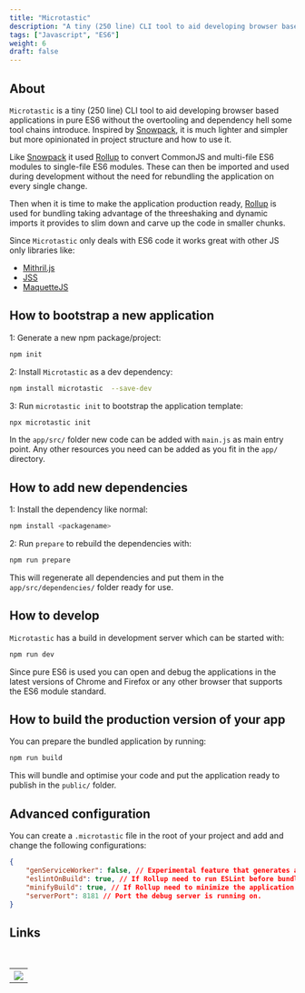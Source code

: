 ```yaml
---
title: "Microtastic"
description: "A tiny (250 line) CLI tool to aid developing browser based applications in pure ES6."
tags: ["Javascript", "ES6"]
weight: 6
draft: false
---
```


## About

```Microtastic``` is a tiny (250 line) CLI tool to aid developing browser based applications in pure ES6 without the overtooling and dependency hell some tool chains introduce. Inspired by [Snowpack](https://www.snowpack.dev/), it is much lighter and simpler but more opinionated in project structure and how to use it.

Like [Snowpack](https://www.snowpack.dev/) it used [Rollup](https://rollupjs.org/) to convert CommonJS and multi-file ES6 modules to single-file ES6 modules. These can then be imported and used during development without the need for rebundling the application on every single change.

Then when it is time to make the application production ready, [Rollup](https://rollupjs.org/) is used for bundling taking advantage of the threeshaking and dynamic imports it provides to slim down and carve up the code in smaller chunks.

Since ```Microtastic``` only deals with ES6 code it works great with other JS only libraries like:

- [Mithril.js](https://mithril.js.org/)
- [JSS](https://cssinjs.org/?v=v10.1.1)
- [MaquetteJS](https://maquettejs.org/)

## How to bootstrap a new application

1: Generate a new npm package/project:

```bash
npm init
```

2: Install ```Microtastic``` as a dev dependency:

```bash
npm install microtastic  --save-dev
```

3: Run ```microtastic init``` to bootstrap the application template:

```bash
npx microtastic init
```

In the ```app/src/``` folder new code can be added with ```main.js``` as main entry point. Any other resources you need can be added as you fit in the ```app/``` directory.

## How to add new dependencies

1: Install the dependency like normal:

```bash
npm install <packagename>
```

2: Run ```prepare``` to rebuild the dependencies with:

```bash
npm run prepare
```

This will regenerate all dependencies and put them in the ```app/src/dependencies/``` folder ready for use.

## How to develop

```Microtastic``` has a build in development server which can be started with:

```bash
npm run dev
```

Since pure ES6 is used you can open and debug the applications in the latest versions of Chrome and Firefox or any other browser that supports the ES6 module standard.

## How to build the production version of your app

You can prepare the bundled application by running:

```bash
npm run build
```

This will bundle and optimise your code and put the application ready to publish in the ```public/``` folder.

## Advanced configuration

You can create a  ```.microtastic``` file in the root of your project and add and change the following configurations:

```json
{
    "genServiceWorker": false, // Experimental feature that generates an offline-mode service worker. Mainly written for my Cubetatic project and will need additional code from the application side to work.
    "eslintOnBuild": true, // If Rollup need to run ESLint before bundling the code
    "minifyBuild": true, // If Rollup need to minimize the application
    "serverPort": 8181 // Port the debug server is running on.
}
```

## Links

<br>
<table style="width:100%">
  <tr>
    <th style="text-align: center">
        <a title="Github" target="_blank" href="https://github.com/seriva/microtastic">
            <img src="https://www.luukvanvenrooij.nl/images/github_icon.png"  style="max-width:75px" />
        </a>
    </th>
  </tr>
</table>
